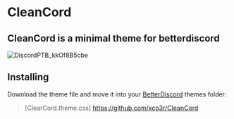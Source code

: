 # CleanCord
## CleanCord is a minimal theme for betterdiscord

![DiscordPTB_kkOf8B5cbe](https://user-images.githubusercontent.com/85003075/205804043-79ebbd74-82c9-4ba6-859f-8721f673dd41.png)

## Installing

Download the theme file and move it into your [BetterDiscord](https://betterdiscord.app) themes folder:

> [ClearCord.theme.css] https://github.com/xcp3r/CleanCord
